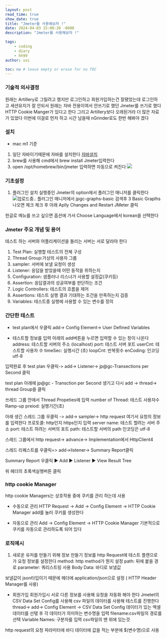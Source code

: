 ```yaml
---
layout: post
read_time: true
show_date: true
title: "Jmeter를 사용해보자 !"
date: 2024-04-03 15:00:20 -0600
description: "Jmeter를 사용해보자 !"

tags: 
    - coding
    - diary
    - hh99
author: soi

toc: no # leave empty or erase for no TOC
---
```


### 기술적 의사결정
원래는 Artillery로 그릴려고 했지만 로그인하고 회원가입하는건 잘됐었는데 로그인하고 세션유지가 잘 안되서 원래는 자바 전용이여서 안쓰기로 했던 Jmeter를 쓰기로 했다 
HTTP Cookie Manger가 있다고 한다 
그리고 Artillery보다 오래된거라 더 많은 자료가 있었다 
이번에 이걸로 먼저 하고 시간 남을때 nGrinder로도 한번 해봐야 겠다 

### 설치 
* mac m1 기준
1. 일단 자바이기때문에 자바를 설치한다 
[자바설치](https://www.oracle.com/kr/java/technologies/downloads/)
2. brew를 사용해 cmd에서 brew install Jmeter입력한다 
3. open /opt/homebrew/bin/jmeter 입력하면 자동으로 켜진다 
![](https://velog.velcdn.com/images/soijeongg/post/f0182529-6485-4418-94c2-801a1292e753/image.png)

### 기초설정
1. 플러그인 설치 
실행중인 Jmeter의  option에서 플러그인 매니저를 클릭한다
![업로드중..](blob:https://velog.io/8621c2ad-01e3-4660-9201-642408cfc56b)
플러그인 매니저에서 jpgc-graphs-basic 검색후 3 Basic Graplhs 나오면 체크 
체크 후 아래 Aplly Changes and Restart JMeter 클릭

한글로 메뉴를 쓰고 싶으면 옵션에 가서 Choose Language에서 korean을 선택한다 

### Jmeter 주요 개념 및 용어 
테스트 하는 서버와 어플리케이션을 돌리는 서버는 서로 달라야 한다 
1. Test Plan: 실행할 테스트의 전체 구성 
2. Thread Group:가상의 사용자 그룹
3. sampler: 서버에 보낼 요청이 생성
4. Listener: 응답을 받았을때 어떤 동작을 취하는지 
5. Configuration: 샘플러나 리스너가 사용할 설정값(쿠키등)
6. Assertion: 응답결과의 성공여부를 판단하는 조건 
7. Logic Controllers: 테스트의 흐름을 제어 
8. Assertions: 테스트 실행 결과 기대하는 조건을 만족하는지 검증
9. Variables: 테스트중 실행에 사용할 수 있는 변수를 정의 

### 간단한 테스트 
- test plan에서 우클릭 add-> Config Element-> User Defined Variables

- 테스트할 정보를 입력
아래의 add버튼을 누르면 입력할 수 있는 창이 나온다 
address: 테스트할 서버의 주소 (localhost)
port: 테스트 서버 포트 
userCnt: 테스트할 사용자 수 
timeSec: 실행시간 (초) 
loopCnt: 반복횟수 
enCoding: 인코딩 utf-8

입력완료 후 test plan 우클릭-> add-> Listener-> jp@gc-Transections per Second 클릭

test plan 아래에 jp@gc - Transction per Second 생기고 다시 add -> thread-> thread Group을 클릭

쓰레드 그룹 안에서 Thread Propeties에 입력
number of Thread: 테스트 사용자수 
Ramp-up preiod: 실행기간(초)

아래 생긴 스레드 그룹 우클릭 -> add-> sampler-> http request
여기서 요청의 정보를 입력한다 
프로토콜: http인지 https인지 입력 
server name: 테스트 할려는 서버 주소 
port: 테스트 하려는 서버의 포트 
path: 테스트할 서버의 path
인코딩은 utf-8

스레드 그룹에서 http request-> advance->  Implementation에서 HttpClient4

스레드 리퀘스트를 우클릭=> add->listener->  Summary Report클릭

Summary Report 우클릭 ▶ Add ▶ Listener ▶ View Result Tree 

위 헤더의 초록색실행버튼 클릭

### http cookie Manager
 http cookie Managers는 상호작용 중에 쿠키를 관리 하는데 사용
 - 수동으로 관리
 HTTP Request → Add → Config Element → HTTP Cookie Manager 
 add를 눌러 쿠키를 생성한다 
 
 - 자동으로 관리 
 Add -> Config Element -> HTTP Cookie Manager
 기본적으로 쿠키를 자동으로 관리하도록 되어 있다 
 
 ### 로직예시
 1. 새로운 유저를 만들기 위해 정보 만들기 
 정보를 http Request에 테스트 플랜으로 가 요청 정보를 설정한다 
 method: http method가 뭔지 설정
 path: 뒤에 붙을 경로 
 parameter: 쿼리스트링 사용
 Body Data: 바디로 보낼값
 
 보낼값이 json타입이기 때문에 헤더에 application/json으로 설정 ( HTTP Header Manager를 사용)
 
 - 회원가입
 회원가입시 서로 다른 정보를 사용해 요청을 자동화 해야 한다 
 Jmetet의 CSV Data Set Config를 사용해 csv 파일의 데이터를 사용해 테스트를 진행한다 
 thread-> add-> Config Element -> CSV Data Set Config
 데이터가 있는 엑셀 데이터를 선탟 후 각 데이터가 의미하는 변수명을 입력
 filename:csv파일의 경로를 선택
 Variable Names: 구분자를 입력 csv파일의 맨 위에 있는것
 
 http request의 요청 파라미터에 바디 데이터에 값을 적는 부분에 $(변수명)으로 사용
 